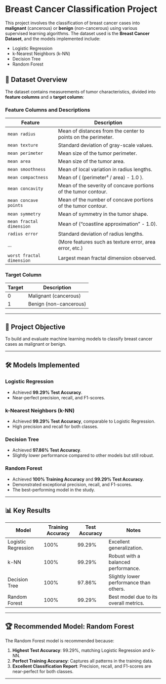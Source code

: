 # Breast Cancer Classification Project

This project involves the classification of breast cancer cases into **malignant** (cancerous) or **benign** (non-cancerous) using various supervised learning algorithms. The dataset used is the **Breast Cancer Dataset**, and the models implemented include:

- Logistic Regression
- k-Nearest Neighbors (k-NN)
- Decision Tree
- Random Forest

## 📁 Dataset Overview
The dataset contains measurements of tumor characteristics, divided into **feature columns** and a **target column**:

### **Feature Columns and Descriptions**
| **Feature**               | **Description**                                                                 |
|----------------------------|---------------------------------------------------------------------------------|
| `mean radius`             | Mean of distances from the center to points on the perimeter.                   |
| `mean texture`            | Standard deviation of gray-scale values.                                        |
| `mean perimeter`          | Mean size of the tumor perimeter.                                               |
| `mean area`               | Mean size of the tumor area.                                                    |
| `mean smoothness`         | Mean of local variation in radius lengths.                                      |
| `mean compactness`        | Mean of ( (perimeter² / area) - 1.0 ).                                          |
| `mean concavity`          | Mean of the severity of concave portions of the tumor contour.                  |
| `mean concave points`     | Mean of the number of concave portions of the tumor contour.                    |
| `mean symmetry`           | Mean of symmetry in the tumor shape.                                            |
| `mean fractal dimension`  | Mean of (“coastline approximation” - 1.0).                                      |
| `radius error`            | Standard deviation of radius lengths.                                           |
| ...                       | (More features such as texture error, area error, etc.)                        |
| `worst fractal dimension` | Largest mean fractal dimension observed.                                        |

### **Target Column**
| **Target** | **Description**      |
|------------|----------------------|
| 0          | Malignant (cancerous) |
| 1          | Benign (non-cancerous) |

---

## 🎯 Project Objective
To build and evaluate machine learning models to classify breast cancer cases as malignant or benign.

---

## 🛠️ Models Implemented
### Logistic Regression
- Achieved **99.29% Test Accuracy**.
- Near-perfect precision, recall, and F1-scores.

### k-Nearest Neighbors (k-NN)
- Achieved **99.29% Test Accuracy**, comparable to Logistic Regression.
- High precision and recall for both classes.

### Decision Tree
- Achieved **97.86% Test Accuracy**.
- Slightly lower performance compared to other models but still robust.

### Random Forest
- Achieved **100% Training Accuracy** and **99.29% Test Accuracy**.
- Demonstrated exceptional precision, recall, and F1-scores.
- The best-performing model in the study.

---

## 📊 Key Results
| **Model**          | **Training Accuracy** | **Test Accuracy** | **Notes**                                |
|---------------------|-----------------------|-------------------|------------------------------------------|
| Logistic Regression | 100%                 | 99.29%            | Excellent generalization.                |
| k-NN                | 100%                 | 99.29%            | Robust with a balanced performance.      |
| Decision Tree       | 100%                 | 97.86%            | Slightly lower performance than others.  |
| Random Forest       | 100%                 | 99.29%            | Best model due to its overall metrics.   |

---

## 🏆 Recommended Model: **Random Forest**
The Random Forest model is recommended because:
1. **Highest Test Accuracy**: 99.29%, matching Logistic Regression and k-NN.
2. **Perfect Training Accuracy**: Captures all patterns in the training data.
3. **Excellent Classification Report**: Precision, recall, and F1-scores are near-perfect for both classes.

---

